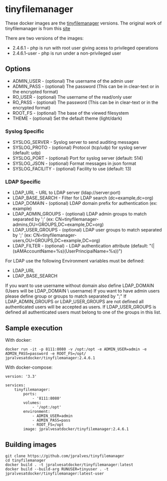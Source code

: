 # tinyfilemanager

These docker images are the [tinyfilemanager](https://github.com/jpralves/tinyfilemanager) versions.
The original work of tinyfilemanager is from this [site](https://tinyfilemanager.github.io/)

There are two versions of the images:
- 2.4.6.1 - php is run with root user giving acess to privileged operations
- 2.4.6.1-user - php is run under a non-privileged user

## Options
- ADMIN_USER - (optional) The username of the admin user
- ADMIN_PASS - (optional) The password (This can be in clear-text or in the encrypted format)
- RO_USER - (optional) The username of the read/only user
- RO_PASS - (optional) The password (This can be in clear-text or in the encrypted format)
- ROOT_FS - (optional) The base of the viewed filesystem
- THEME - (optional) Set the default theme (light/dark)

### Syslog Specific
- SYSLOG_SERVER - Syslog server to send auditing messages
- SYSLOG_PROTO - (optional) Protocol (tcp/udp) for syslog server (default: udp)
- SYSLOG_PORT - (optional) Port for syslog server (default: 514)
- SYSLOG_JSON - (optional) Format messages in json format
- SYSLOG_FACILITY - (optional) Facility to use (default: 13)

### LDAP Specific
- LDAP_URL - URL to LDAP server (ldap://server:port)
- LDAP_BASE_SEARCH - Filter for LDAP search (dc=example,dc=org)
- LDAP_DOMAIN - (optional) LDAP domain prefix for authentication (ex: example)
- LDAP_ADMIN_GROUPS - (optional) LDAP admin groups to match separated by ';' (ex: CN=tinyfilemanager-admins,OU=GROUPS,DC=example,DC=org)
- LDAP_USER_GROUPS - (optional) LDAP user groups to match separated by ';' (ex: CN=tinyfilemanager-users,OU=GROUPS,DC=example,DC=org)
- LDAP_FILTER - (optional) - LDAP authentication attribute (default: "(|(sAMAccountName=%s)(UserPrincipalName=%s))")

For LDAP use the following Environment variables must be defined:
- LDAP_URL
- LDAP_BASE_SEARCH

If you want to use username without domain also define LDAP_DOMAIN (Users will be LDAP_DOMAIN \ username)
If you want to have admin users please define group or groups to match separated by ";"
If LDAP_ADMIN_GROUPS or LDAP_USER_GROUPS are not defined all authenticated users will be accepted as users.
If LDAP_USER_GROUPS is defined all authenticated users must belong to one of the groups in this list.

## Sample execution

With docker:
```
docker run -it -p 8111:8080 -v /opt:/opt -e ADMIN_USER=admin -e ADMIN_PASS=password -e ROOT_FS=/opt/ jpralvesatdocker/tinyfilemanager:2.4.6.1
```

With docker-compose:
```
version: '3.3'

services:
    tinyfilemanager:
        ports:
            - '8111:8080'
        volumes:
            - '/opt:/opt'
        environment:
            - ADMIN_USER=admin
            - ADMIN_PASS=pass
            - ROOT_FS=/opt
        image: jpralvesatdocker/tinyfilemanager:2.4.6.1
```

## Building images
```
git clone https://github.com/jpralves/tinyfilemanager
cd tinyfilemanager
docker build . -t jpralvesatdocker/tinyfilemanager:latest
docker build --build-arg RUNUSER=tinyuser . -t jpralvesatdocker/tinyfilemanager:latest-user
```


